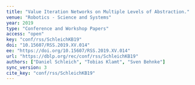 ```yaml
---
title: "Value Iteration Networks on Multiple Levels of Abstraction."
venue: "Robotics - Science and Systems"
year: 2019
type: "Conference and Workshop Papers"
access: "open"
key: "conf/rss/SchleichKB19"
doi: "10.15607/RSS.2019.XV.014"
ee: "https://doi.org/10.15607/RSS.2019.XV.014"
url: "https://dblp.org/rec/conf/rss/SchleichKB19"
authors: ["Daniel Schleich", "Tobias Klamt", "Sven Behnke"]
sync_version: 3
cite_key: "conf/rss/SchleichKB19"
---
```

